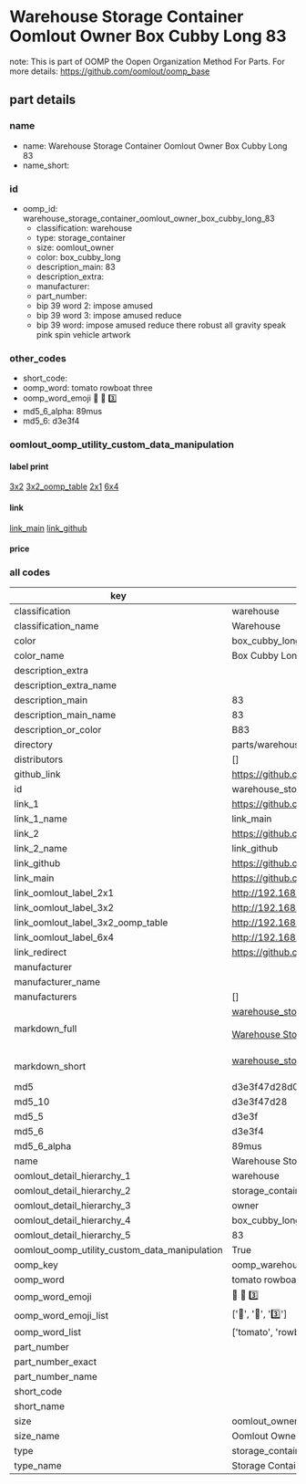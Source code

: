 # Warehouse Storage Container Oomlout Owner Box Cubby Long 83  

note: This is part of OOMP the Oopen Organization Method For Parts. For more details: https://github.com/oomlout/oomp_base

##  part details
  







### name
* name: Warehouse Storage Container Oomlout Owner Box Cubby Long 83
* name_short: 
### id
* oomp_id: warehouse_storage_container_oomlout_owner_box_cubby_long_83
  * classification: warehouse
  * type: storage_container
  * size: oomlout_owner
  * color: box_cubby_long
  * description_main: 83
  * description_extra: 
  * manufacturer: 
  * part_number: 
  * bip 39 word 2: impose amused
  * bip 39 word 3: impose amused reduce
  * bip 39 word: impose amused reduce there robust all gravity speak pink spin vehicle artwork

### other_codes
* short_code: 
* oomp_word: tomato rowboat three
* oomp_word_emoji :tomato: :rowboat: :three:
* md5_6_alpha: 89mus
* md5_6: d3e3f4






### oomlout_oomp_utility_custom_data_manipulation
#### label print
[3x2](http://192.168.1.245:1112/?label=oomp%2089mus)
[3x2_oomp_table](http://192.168.1.108:1112/?label=oomp%2089mus)
[2x1](http://192.168.1.242:1112/?label=oomp%2089mus)
[6x4](http://192.168.1.55:1112/?label=oomp%2089mus)    

#### link

[link_main](https://github.com/oomlout/oomlout_oomp_version_1_messy/tree/main/parts/warehouse_storage_container_oomlout_owner_box_cubby_long_83) [link_github](https://github.com/oomlout/oomlout_oomp_version_1_messy/tree/main/parts/warehouse_storage_container_oomlout_owner_box_cubby_long_83)                             

#### price







### all codes 
| key | value |  
| --- | --- |  
| classification | warehouse |  
| classification_name | Warehouse |  
| color | box_cubby_long |  
| color_name | Box Cubby Long |  
| description_extra |  |  
| description_extra_name |  |  
| description_main | 83 |  
| description_main_name | 83 |  
| description_or_color | B83 |  
| directory | parts/warehouse_storage_container_oomlout_owner_box_cubby_long_83 |  
| distributors | [] |  
| github_link | https://github.com/oomlout/oomlout_oomp_part_src/tree/main/parts/warehouse_storage_container_oomlout_owner_box_cubby_long_83 |  
| id | warehouse_storage_container_oomlout_owner_box_cubby_long_83 |  
| link_1 | https://github.com/oomlout/oomlout_oomp_version_1_messy/tree/main/parts/warehouse_storage_container_oomlout_owner_box_cubby_long_83 |  
| link_1_name | link_main |  
| link_2 | https://github.com/oomlout/oomlout_oomp_version_1_messy/tree/main/parts/warehouse_storage_container_oomlout_owner_box_cubby_long_83 |  
| link_2_name | link_github |  
| link_github | https://github.com/oomlout/oomlout_oomp_version_1_messy/tree/main/parts/warehouse_storage_container_oomlout_owner_box_cubby_long_83 |  
| link_main | https://github.com/oomlout/oomlout_oomp_version_1_messy/tree/main/parts/warehouse_storage_container_oomlout_owner_box_cubby_long_83 |  
| link_oomlout_label_2x1 | http://192.168.1.242:1112/?label=oomp%2089mus |  
| link_oomlout_label_3x2 | http://192.168.1.245:1112/?label=oomp%2089mus |  
| link_oomlout_label_3x2_oomp_table | http://192.168.1.108:1112/?label=oomp%2089mus |  
| link_oomlout_label_6x4 | http://192.168.1.55:1112/?label=oomp%2089mus |  
| link_redirect | https://github.com/oomlout/oomlout_oomp_version_1_messy/tree/main/parts/warehouse_storage_container_oomlout_owner_box_cubby_long_83 |  
| manufacturer |  |  
| manufacturer_name |  |  
| manufacturers | [] |  
| markdown_full | [warehouse_storage_container_oomlout_owner_box_cubby_long_83](none)<br>[](none)<br>[Warehouse Storage Container Oomlout Owner Box Cubby Long 83](none)<br><br> |  
| markdown_short | [warehouse_storage_container_oomlout_owner_box_cubby_long_83](none)<br><br> |  
| md5 | d3e3f47d28d0ccc019ddae0768020b8f |  
| md5_10 | d3e3f47d28 |  
| md5_5 | d3e3f |  
| md5_6 | d3e3f4 |  
| md5_6_alpha | 89mus |  
| name | Warehouse Storage Container Oomlout Owner Box Cubby Long 83 |  
| oomlout_detail_hierarchy_1 | warehouse |  
| oomlout_detail_hierarchy_2 | storage_container |  
| oomlout_detail_hierarchy_3 | owner |  
| oomlout_detail_hierarchy_4 | box_cubby_long |  
| oomlout_detail_hierarchy_5 | 83 |  
| oomlout_oomp_utility_custom_data_manipulation | True |  
| oomp_key | oomp_warehouse_storage_container_oomlout_owner_box_cubby_long_83 |  
| oomp_word | tomato rowboat three |  
| oomp_word_emoji | :tomato: :rowboat: :three: |  
| oomp_word_emoji_list | [':tomato:', ':rowboat:', ':three:'] |  
| oomp_word_list | ['tomato', 'rowboat', 'three'] |  
| part_number |  |  
| part_number_exact |  |  
| part_number_name |  |  
| short_code |  |  
| short_name |  |  
| size | oomlout_owner |  
| size_name | Oomlout Owner |  
| type | storage_container |  
| type_name | Storage Container |  
